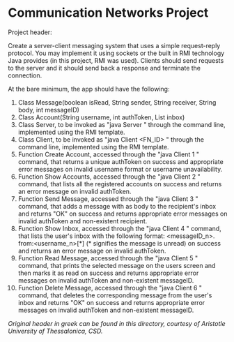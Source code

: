 # Communication Networks Project

Project header:

Create a server-client messaging system that uses a simple request-reply protocol. You may implement it using
sockets or the built in RMI technology Java provides (in this project, RMI was used). Clients should send 
requests to the server and it should send back a response and terminate the connection.

At the bare minimum, the app should have the following:

1. Class Message(boolean isRead, String sender, String receiver, String body, int messageID)
2. Class Account(String username, int authToken, List<Message> inbox)
3. Class Server, to be invoked as "java Server <port number>" through the command line, implemented using the
   RMI template.
4. Class Client, to be invoked as "java Client <host ip> <port number> <FN_ID> <args>" through the command line,
   implemented using the RMI template.
5. Function Create Account, accessed through the "java Client <host ip> <port number> 1 <username>" command, that 
   returns a unique authToken on success and appropriate error messages on invalid username format or username unavailability.
6. Function Show Accounts, accessed through the "java Client <host ip> <port number> 2 <authToken>" command, that 
   lists all the registered accounts on success and returns an error message on invalid authToken.
7. Function Send Message, accessed through the "java Client <host ip> <port number> 3 <authToken> <recipient> <message body>"
   command, that adds a message with <message body> as body to the recipient's inbox and returns "OK" on success and returns 
   appropriate error messages on invalid authToken and non-existent recipient.
8. Function Show Inbox, accessed through the "java Client <host ip> <port number> 4 <authToken>" command, that lists
   the user's inbox with the following format: <messageID_n>. from:<username_n>[\*] (\* signifies the message is unread) on success
   and returns an error message on invalid authToken.
9. Function Read Message, accessed through the "java Client <host ip> <port number> 5 <authToken> <messageID>" command, that
   prints the selected message on the users screen and then marks it as read on success and returns appropriate error messages
   on invalid authToken and non-existent messageID.
10. Function Delete Message, accessed through the "java Client <host ip> <port number> 6 <authToken> <messageID>" command, that
   deletes the corresponding message from the user's inbox and returns "OK" on success and returns appropriate error messages
   on invalid authToken and non-existent messageID.
  
  *Original header in greek can be found in this directory, courtesy of Aristotle University of Thessalonica, CSD.*
